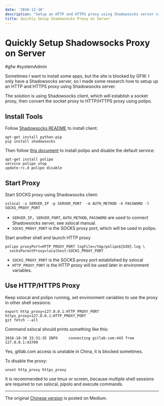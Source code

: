 ```yaml
---
date: '2016-12-10'
description: "Setup an HTTP and HTTPS proxy using Shadowsocks server via Shadowsocks client and polipo proxy."
title: Quickly Setup Shadowsocks Proxy on Server
---
```


# Quickly Setup Shadowsocks Proxy on Server

#gfw #systemAdmin

Sometimes I want to install some apps, but the site is blocked by GFW. I only have a Shadowsocks server, so I made some research how to setup up an HTTP and HTTPS proxy using Shadowsocks server.

The solution is using Shadowsocks client, which will establish a socket proxy, then convert the socket proxy to HTTP/HTTPS proxy using polipo.

<!--more-->

## Install Tools

Follow [Shadowsocks README][1] to install client:

```
apt-get install python-pip
pip install shadowsocks
```

Then follow [this document][2] to install polipo and disable the default service:

```
apt-get install polipo
service polipo stop
update-rc.d polipo disable
```

## Start Proxy

Start SOCKS proxy using Shadowsocks client:

```
sslocal -s SERVER_IP -p SERVER_PORT  -m AUTH_METHOD -k PASSWORD -l SOCKS_PROXY_PORT
```

* `SERVER_IP`，`SERVER_PORT`, `AUTH_METHOD`, `PASSWORD` are used to connect Shadowsocks server, see sslocal manual.
* `SOCKS_PROXY_PORT` is the SOCKS proxy port, which will be used in polipo.

Start another shell and launch HTTP proxy

```
polipo proxyPort=HTTP_PROXY_PORT logFile=/tmp/polipo${UID}.log \
  socksParentProxy=localhost:SOCKS_PROXY_PORT
```

* `SOCKS_PROXY_PORT` is the SOCKS proxy port established by sslocal
* `HTTP_PROXY_PORT` is the HTTP proxy will be used later in environment variables.

## Use HTTP/HTTPS Proxy

Keep sslocal and polipo running, set environment variables to use the proxy in other shell sessions:

```
export http_proxy=127.0.0.1:HTTP_PROXY_PORT https_proxy=127.0.0.1:HTTP_PROXY_PORT
git fetch --all
```

Command sslocal should prints something like this:

```
2016-10-30 15:31:35 INFO     connecting gitlab.com:443 from 127.0.0.1:43709
```

Yes, gitlab.com access is unstable in China, it is blocked sometimes.

To disable the proxy:

```
unset http_proxy https_proxy
```

It is recommended to use tmux or screen, because multiple shell sessions are required to run sslocal, pipolo and execute commands.

---

The original [Chinese version](https://medium.com/@doitian/在服务器上快速使用-shadowsocks-搭建一个代理-94b7fbf7f712#.1gje4qqod) is posted on Medium.

[1]:	https://github.com/shadowsocks/shadowsocks/blob/master/README.md
[2]:	https://github.com/shadowsocks/shadowsocks/wiki/Convert-Shadowsocks-into-an-HTTP-proxy
